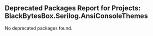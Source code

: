 ## Deprecated Packages Report for Projects: BlackBytesBox.Serilog.AnsiConsoleThemes

No deprecated packages found.
